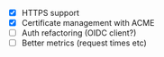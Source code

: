 - [x] HTTPS support
- [x] Certificate management with ACME
- [ ] Auth refactoring (OIDC client?)
- [ ] Better metrics (request times etc)
